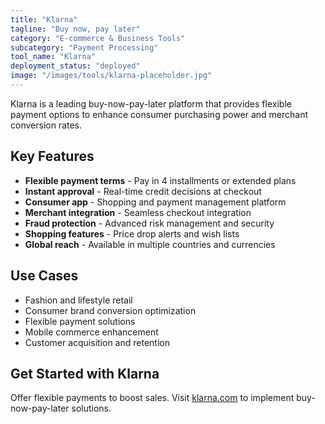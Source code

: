 ```yaml
---
title: "Klarna"
tagline: "Buy now, pay later"
category: "E-commerce & Business Tools"
subcategory: "Payment Processing"
tool_name: "Klarna"
deployment_status: "deployed"
image: "/images/tools/klarna-placeholder.jpg"
---
```

Klarna is a leading buy-now-pay-later platform that provides flexible payment options to enhance consumer purchasing power and merchant conversion rates.

## Key Features

- **Flexible payment terms** - Pay in 4 installments or extended plans
- **Instant approval** - Real-time credit decisions at checkout
- **Consumer app** - Shopping and payment management platform
- **Merchant integration** - Seamless checkout integration
- **Fraud protection** - Advanced risk management and security
- **Shopping features** - Price drop alerts and wish lists
- **Global reach** - Available in multiple countries and currencies

## Use Cases

- Fashion and lifestyle retail
- Consumer brand conversion optimization
- Flexible payment solutions
- Mobile commerce enhancement
- Customer acquisition and retention

## Get Started with Klarna

Offer flexible payments to boost sales. Visit [klarna.com](https://www.klarna.com) to implement buy-now-pay-later solutions.